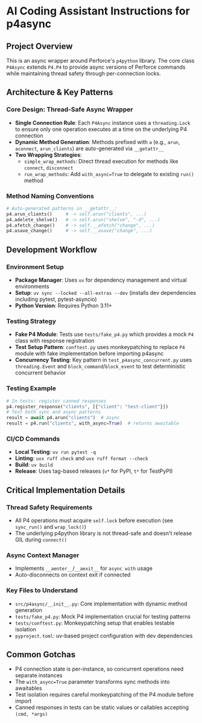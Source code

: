 # AI Coding Assistant Instructions for p4async

## Project Overview
This is an async wrapper around Perforce's `p4python` library. The core class `P4Async` extends `P4.P4` to provide async versions of Perforce commands while maintaining thread safety through per-connection locks.

## Architecture & Key Patterns

### Core Design: Thread-Safe Async Wrapper
- **Single Connection Rule**: Each `P4Async` instance uses a `threading.Lock` to ensure only one operation executes at a time on the underlying P4 connection
- **Dynamic Method Generation**: Methods prefixed with `a` (e.g., `arun`, `aconnect`, `arun_clients`) are auto-generated via `__getattr__` 
- **Two Wrapping Strategies**:
  - `simple_wrap_methods`: Direct thread execution for methods like `connect`, `disconnect`
  - `run_wrap_methods`: Add `with_async=True` to delegate to existing `run()` method

### Method Naming Conventions
```python
# Auto-generated patterns in __getattr__:
p4.arun_clients()     # -> self.arun("clients", ...)
p4.adelete_shelve()   # -> self.arun("shelve", "-d", ...)  
p4.afetch_change()    # -> self.__afetch("change", ...)
p4.asave_change()     # -> self.__asave("change", ...)
```

## Development Workflow

### Environment Setup
- **Package Manager**: Uses `uv` for dependency management and virtual environments
- **Setup**: `uv sync --locked --all-extras --dev` (installs dev dependencies including pytest, pytest-asyncio)
- **Python Version**: Requires Python 3.11+

### Testing Strategy
- **Fake P4 Module**: Tests use `tests/fake_p4.py` which provides a mock `P4` class with response registration
- **Test Setup Pattern**: `conftest.py` uses monkeypatching to replace `P4` module with fake implementation before importing p4async
- **Concurrency Testing**: Key pattern in `test_p4async_concurrent.py` uses `threading.Event` and `block_command`/`block_event` to test deterministic concurrent behavior

### Testing Example
```python
# In tests: register canned responses
p4.register_response("clients", [{"client": "test-client"}])
# Test both sync and async patterns
result = await p4.arun("clients")  # async
result = p4.run("clients", with_async=True)  # returns awaitable
```

### CI/CD Commands
- **Local Testing**: `uv run pytest -q`
- **Linting**: `uvx ruff check` and `uvx ruff format --check`
- **Build**: `uv build`
- **Release**: Uses tag-based releases (`v*` for PyPI, `t*` for TestPyPI)

## Critical Implementation Details

### Thread Safety Requirements
- All P4 operations must acquire `self.lock` before execution (see `sync_run()` and `wrap_lock()`)
- The underlying p4python library is not thread-safe and doesn't release GIL during `connect()`

### Async Context Manager
- Implements `__aenter__`/`__aexit__` for `async with` usage
- Auto-disconnects on context exit if connected

### Key Files to Understand
- `src/p4async/__init__.py`: Core implementation with dynamic method generation
- `tests/fake_p4.py`: Mock P4 implementation crucial for testing patterns
- `tests/conftest.py`: Monkeypatching setup that enables testable isolation
- `pyproject.toml`: uv-based project configuration with dev dependencies

## Common Gotchas
- P4 connection state is per-instance, so concurrent operations need separate instances
- The `with_async=True` parameter transforms sync methods into awaitables
- Test isolation requires careful monkeypatching of the P4 module before import
- Canned responses in tests can be static values or callables accepting `(cmd, *args)`
